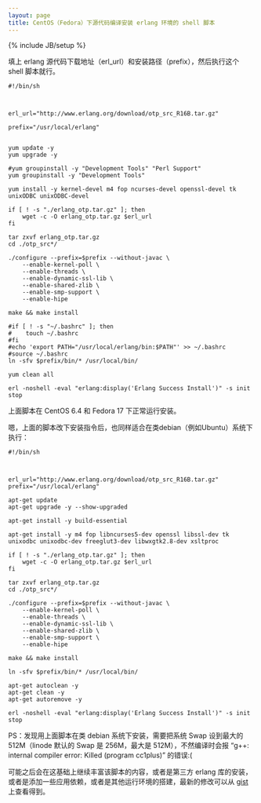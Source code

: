 ```yaml
---
layout: page
title: CentOS（Fedora）下源代码编译安装 erlang 环境的 shell 脚本
---
```

{% include JB/setup %}

填上 erlang 源代码下载地址（erl_url）和安装路径（prefix），然后执行这个 shell 脚本就行。

    
    
    #!/bin/sh
    
    
    
    erl_url="http://www.erlang.org/download/otp_src_R16B.tar.gz"
    
    prefix="/usr/local/erlang" 
    
    
    yum update -y
    yum upgrade -y
    
    #yum groupinstall -y "Development Tools" "Perl Support"
    yum groupinstall -y "Development Tools"
    
    yum install -y kernel-devel m4 fop ncurses-devel openssl-devel tk unixODBC unixODBC-devel
    
    if [ ! -s "./erlang_otp.tar.gz" ]; then
        wget -c -O erlang_otp.tar.gz $erl_url
    fi
    
    tar zxvf erlang_otp.tar.gz
    cd ./otp_src*/
    
    ./configure --prefix=$prefix --without-javac \
        --enable-kernel-poll \
        --enable-threads \
        --enable-dynamic-ssl-lib \
        --enable-shared-zlib \
        --enable-smp-support \
        --enable-hipe 
    
    make && make install
    
    #if [ ! -s "~/.bashrc" ]; then
    #    touch ~/.bashrc
    #fi
    #echo 'export PATH="/usr/local/erlang/bin:$PATH"' >> ~/.bashrc
    #source ~/.bashrc
    ln -sfv $prefix/bin/* /usr/local/bin/
    
    yum clean all
    
    erl -noshell -eval "erlang:display('Erlang Success Install')" -s init stop
    

上面脚本在 CentOS 6.4 和 Fedora 17 下正常运行安装。

嗯，上面的脚本改下安装指令后，也同样适合在类debian（例如Ubuntu）系统下执行：

    
    
    #!/bin/sh
    
    
    
    erl_url="http://www.erlang.org/download/otp_src_R16B.tar.gz"
    prefix="/usr/local/erlang"
    
    apt-get update
    apt-get upgrade -y --show-upgraded
     
    apt-get install -y build-essential
    
    apt-get install -y m4 fop libncurses5-dev openssl libssl-dev tk unixodbc unixodbc-dev freeglut3-dev libwxgtk2.8-dev xsltproc
    
    if [ ! -s "./erlang_otp.tar.gz" ]; then
        wget -c -O erlang_otp.tar.gz $erl_url
    fi
    
    tar zxvf erlang_otp.tar.gz
    cd ./otp_src*/
    
    ./configure --prefix=$prefix --without-javac \
        --enable-kernel-poll \
        --enable-threads \
        --enable-dynamic-ssl-lib \
        --enable-shared-zlib \
        --enable-smp-support \
        --enable-hipe 
    
    make && make install
    
    ln -sfv $prefix/bin/* /usr/local/bin/
    
    apt-get autoclean -y           
    apt-get clean -y            
    apt-get autoremove -y
    
    erl -noshell -eval "erlang:display('Erlang Success Install')" -s init stop
    

PS：发现用上面脚本在类 debian 系统下安装，需要把系统 Swap 设到最大的 512M（linode 默认的 Swap 是 256M，最大是
512M），不然编译时会报 “g++: internal compiler error: Killed (program cc1plus)” 的错误:(

可能之后会在这基础上继续丰富该脚本的内容，或者是第三方 erlang 库的安装，或者是添加一些应用依赖，或者是其他运行环境的搭建，最新的修改可以从
[gist](https://gist.github.com/dhq314/5226368) 上查看得到。

